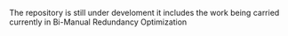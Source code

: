 The repository is still under develoment it includes the work being carried currently in Bi-Manual Redundancy Optimization
